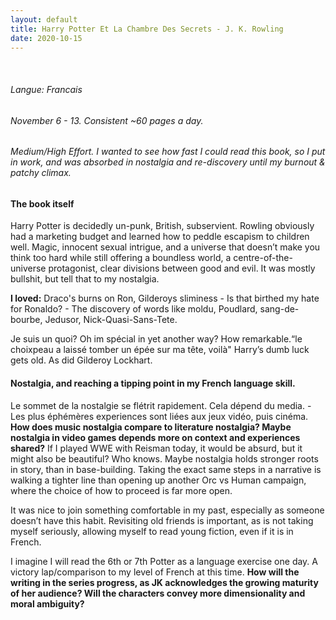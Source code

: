 ```yaml
---
layout: default
title: Harry Potter Et La Chambre Des Secrets - J. K. Rowling
date: 2020-10-15
---
```


<br>

###### Langue: Francais 

###### November 6 - 13. Consistent ~60 pages a day. 

###### Medium/High Effort. I wanted to see how fast I could read this book, so I put in work, and was absorbed in nostalgia and re-discovery until my burnout & patchy climax.

#### The book itself

Harry Potter is decidedly un-punk, British, subservient. Rowling obviously had a marketing budget and learned how to peddle escapism to children well. Magic, innocent sexual intrigue, and a universe that doesn’t make you think too hard while still offering a boundless world, a centre-of-the-universe protagonist, clear divisions between good and evil. It was mostly bullshit, but tell that to my nostalgia.

**I loved:** Draco's burns on Ron, Gilderoys sliminess - Is that birthed my hate for Ronaldo? - The discovery of words like moldu, Poudlard, sang-de-bourbe, Jedusor, Nick-Quasi-Sans-Tete. 

Je suis un quoi? Oh im spécial in yet another way? How remarkable.“le choixpeau a laissé tomber un épée sur ma tête, voilà" Harry’s dumb luck gets old. As did Gilderoy Lockhart.

#### Nostalgia, and reaching a tipping point in my French language skill.

Le sommet de la nostalgie se flétrit rapidement. Cela dépend du media. - Les plus éphémères experiences sont liées aux jeux vidéo, puis cinéma. **How does music nostalgia compare to literature nostalgia? Maybe nostalgia in video games depends more on context and experiences shared?** If I played WWE with Reisman today, it would be absurd, but it might also be beautiful? Who knows.
Maybe nostalgia holds stronger roots in story, than in base-building. Taking the exact same steps in a narrative is walking a tighter line than opening up another Orc vs Human campaign, where the choice of how to proceed is far more open.

It was nice to join something comfortable in my past, especially as someone doesn’t have this habit. Revisiting old friends is important, as is not taking myself seriously, allowing myself to read young fiction, even if it is in French. 

I imagine I will read the 6th or 7th Potter as a language exercise one day. A victory lap/comparison to my level of French at this time. **How will the writing in the series progress, as JK acknowledges the growing maturity of her audience? Will the characters convey more dimensionality and moral ambiguity?** 
